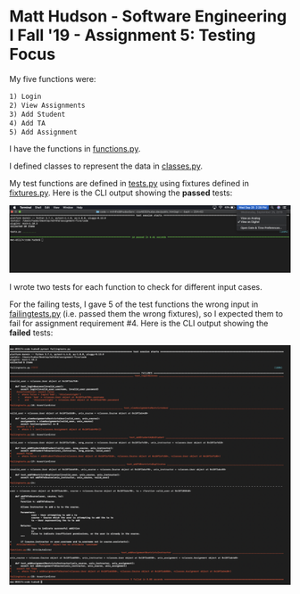 # Matt Hudson - Software Engineering I Fall '19 - Assignment 5: Testing Focus

My five functions were:

	1) Login
	2) View Assignments
	3) Add Student
	4) Add TA
	5) Add Assignment

I have the functions in [functions.py](./functions.py).

I defined classes to represent the data in [classes.py](./classes.py).

My test functions are defined in [tests.py](./tests.py) using fixtures defined in [fixtures.py](./fixtures.py).
Here is the CLI output showing the **passed** tests:

![test-output](./test-output.png)

I wrote two tests for each function to check for different input cases.

For the failing tests, I gave 5 of the test functions the wrong input in [failingtests.py](./failingtests.py) (i.e. passed them the wrong fixtures), so I expected them to fail for assignment requirement #4.
Here is the CLI output showing the **failed** tests:

![failed-test-output](./failed-test-output.png)
